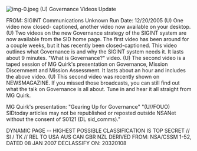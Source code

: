 ![img-0.jpeg](img-0.jpeg)
(U) Governance Videos Update

FROM: SIGINT Communications
Unknown
Run Date: 12/20/2005
(U) One video now closed- captioned, another video now available on your desktop.
(U) Two videos on the new Governance strategy of the SIGINT system are now available from the SID home page. The first video has been around for a couple weeks, but it has recently been closed-captioned. This video outlines what Governance is and why the SIGINT system needs it. It lasts about 9 minutes.
"What is Governance?" video.
(U) The second video is a taped session of MG Quirk's presentation on Governance, Mission Discernment and Mission Assessment. It lasts about an hour and includes the above video.
(U) This second video was recently shown on NEWSMAGAZINE. If you missed those broadcasts, you can still find out what the talk on Governance is all about. Tune in and hear it all straight from MG Quirk.

MG Quirk's presentation: "Gearing Up for Governance"
"(U//FOUO) SIDtoday articles may not be republished or reposted outside NSANet without the consent of S0121 (DL sid_comms)."

DYNAMIC PAGE -- HIGHEST POSSIBLE CLASSIFICATION IS TOP SECRET // SI / TK // REL TO USA AUS CAN GBR NZL DERIVED FROM: NSA/CSSM 1-52, DATED 08 JAN 2007 DECLASSIFY ON: 20320108
